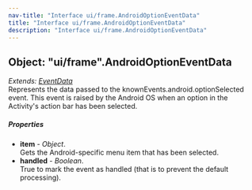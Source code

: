```yaml
---
nav-title: "Interface ui/frame.AndroidOptionEventData"
title: "Interface ui/frame.AndroidOptionEventData"
description: "Interface ui/frame.AndroidOptionEventData"
---
```

## Object: "ui/frame".AndroidOptionEventData  
_Extends:_ [_EventData_](../../data/observable/EventData.md)  
Represents the data passed to the knownEvents.android.optionSelected event. 
This event is raised by the Android OS when an option in the Activity's action bar has been selected.

##### Properties
 - **item** - _Object_.    
  Gets the Android-specific menu item that has been selected.
 - **handled** - _Boolean_.    
  True to mark the event as handled (that is to prevent the default processing).